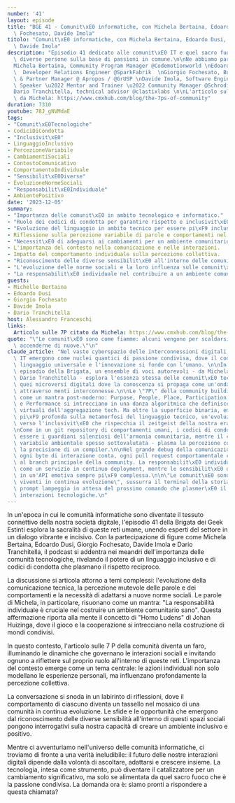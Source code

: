 ```yaml
---
number: '41'
layout: episode
title: "BGE 41 - Comunit\xE0 informatiche, con Michela Bertaina, Edoardo Dusi, Giorgio\
  \ Fochesato, Davide Imola"
titolo: "Comunit\xE0 informatiche, con Michela Bertaina, Edoardo Dusi, Giorgio Fochesato,\
  \ Davide Imola"
description: "Episodio 41 dedicato alle comunit\xE0 IT e quel sacro fuoco che unisce\
  \ diverse persone sulla base di passioni in comune.\n\nNe abbiamo parlato con:\n\
  Michela Bertaina, Community Program Manager @Codemotionworld \nEdoardo Dusi, @edodusi\
  \  Developer Relations Engineer @SparkFabrik  \nGiorgio Fochesato, Business Development\
  \ & Partner Manager @ Apropos / @GrUSP \nDavide Imola, Software Engineer \u2022\
  \ Speaker \u2022 Mentor and Trainer \u2022 Community Manager @SchrodingerHat  \n\
  Dario Tranchitella, technical advisor @clastixlabs \n\nL'articolo sulle 7 P citato\
  \ da Michela: https://www.cmxhub.com/blog/the-7ps-of-community"
duration: 7310
youtube: 78J_gNVMdaE
tags:
- "Comunit\xE0Tecnologiche"
- CodiciDiCondotta
- "Inclusivit\xE0"
- LinguaggioInclusivo
- PercezioneVariabile
- CambiamentiSociali
- ContestoComunicativo
- ComportamentoIndividuale
- "Sensibilit\xE0Diverse"
- EvoluzioneNormeSociali
- "Responsabilit\xE0Individuale"
- AmbientePositivo
date: '2023-12-05'
summary:
- "Importanza delle comunit\xE0 in ambito tecnologico e informatico."
- "Ruolo dei codici di condotta per garantire rispetto e inclusivit\xE0."
- "Evoluzione del linguaggio in ambito tecnico per essere pi\xF9 inclusivi."
- Riflessione sulla percezione variabile di parole e comportamenti nel tempo.
- "Necessit\xE0 di adeguarsi ai cambiamenti per un ambiente comunitario positivo."
- L'importanza del contesto nella comunicazione e nelle interazioni.
- Impatto del comportamento individuale sulla percezione collettiva.
- "Riconoscimento delle diverse sensibilit\xE0 all'interno delle comunit\xE0."
- "L'evoluzione delle norme sociali e la loro influenza sulle comunit\xE0."
- "La responsabilit\xE0 individuale nel contribuire a un ambiente comunitario sano."
guests:
- Michelle Bertaina
- Edoardo Dusi
- Giorgio Fochesato
- Davide Imola
- Dario Tranchitella
host: Alessandro Franceschi
links:
  Articolo sulle 7P citato da Michela: https://www.cmxhub.com/blog/the-7ps-of-community
quote: "\"Le comunit\xE0 sono come fiamme: alcuni vengono per scaldarsi, altri per\
  \ accenderne di nuove.\"\n"
claude_article: "Nel vasto cyberspazio delle interconnessioni digitali, le comunit\xE0\
  \ IT emergono come nuclei quantici di passione condivisa, dove il codice diventa\
  \ linguaggio universale e l'innovazione si fonde con l'umano. \n\nIn questo quarantunesimo\
  \ episodio della Brigata, un ensemble di voci autorevoli - da Michela Bertaina a\
  \ Dario Tranchitella - esplora l'essenza stessa delle comunit\xE0 tecnologiche,\
  \ quei microversi digitali dove la conoscenza si propaga come un'onda quantistica\
  \ attraverso menti interconnesse.\n\nLe \"7P\" della community building risuonano\
  \ come un mantra post-moderno: Purpose, People, Place, Participation, Policy, Promotion\
  \ e Performance si intrecciano in una danza algoritmica che definisce gli spazi\
  \ virtuali dell'aggregazione tech. Ma oltre la superficie binaria, emerge una riflessione\
  \ pi\xF9 profonda sulla metamorfosi del linguaggio tecnico, un'evoluzione darwiniana\
  \ verso l'inclusivit\xE0 che rispecchia il zeitgeist della nostra era digitale.\n\
  \nCome in un git repository di comportamenti umani, i codici di condotta si rivelano\
  \ essere i guardiani silenziosi dell'armonia comunitaria, mentre il contesto - quella\
  \ variabile ambientale spesso sottovalutata - plasma la percezione collettiva con\
  \ la precisione di un compiler.\n\nNel grande debug della comunicazione moderna,\
  \ ogni byte di interazione conta, ogni pull request comportamentale contribuisce\
  \ al branch principale della community. La responsabilit\xE0 individuale si manifesta\
  \ come un servizio in continuo deployment, mentre le sensibilit\xE0 diverse si interfacciano\
  \ in un'API emotiva sempre pi\xF9 complessa.\n\n\"Le comunit\xE0 sono organismi\
  \ viventi in continua evoluzione\", sussurra il terminal della storia, mentre il\
  \ prompt lampeggia in attesa del prossimo comando che plasmer\xE0 il futuro delle\
  \ interazioni tecnologiche.\n"
---
```

In un'epoca in cui le comunità informatiche sono diventate il tessuto connettivo della nostra società digitale, l'episodio 41 della Brigata dei Geek Estinti esplora la sacralità di queste reti umane, unendo esperti del settore in un dialogo vibrante e incisivo. Con la partecipazione di figure come Michela Bertaina, Edoardo Dusi, Giorgio Fochesato, Davide Imola e Dario Tranchitella, il podcast si addentra nei meandri dell'importanza delle comunità tecnologiche, rivelando il potere di un linguaggio inclusivo e di codici di condotta che plasmano il rispetto reciproco.

La discussione si articola attorno a temi complessi: l'evoluzione della comunicazione tecnica, la percezione mutevole delle parole e dei comportamenti e la necessità di adattarsi a nuove norme sociali. Le parole di Michela, in particolare, risuonano come un mantra: "La responsabilità individuale è cruciale nel costruire un ambiente comunitario sano". Questa affermazione riporta alla mente il concetto di "Homo Ludens" di Johan Huizinga, dove il gioco e la cooperazione si intrecciano nella costruzione di mondi condivisi.

In questo contesto, l'articolo sulle 7 P della comunità diventa un faro, illuminando le dinamiche che governano le interazioni sociali e invitando ognuno a riflettere sul proprio ruolo all'interno di queste reti. L'importanza del contesto emerge come un tema centrale: le azioni individuali non solo modellano le esperienze personali, ma influenzano profondamente la percezione collettiva.

La conversazione si snoda in un labirinto di riflessioni, dove il comportamento di ciascuno diventa un tassello nel mosaico di una comunità in continua evoluzione. Le sfide e le opportunità che emergono dal riconoscimento delle diverse sensibilità all'interno di questi spazi sociali pongono interrogativi sulla nostra capacità di creare un ambiente inclusivo e positivo.

Mentre ci avventuriamo nell'universo delle comunità informatiche, ci troviamo di fronte a una verità ineludibile: il futuro delle nostre interazioni digitali dipende dalla volontà di ascoltare, adattarsi e crescere insieme. La tecnologia, intesa come strumento, può diventare il catalizzatore per un cambiamento significativo, ma solo se alimentata da quel sacro fuoco che è la passione condivisa. La domanda ora è: siamo pronti a rispondere a questa chiamata?
